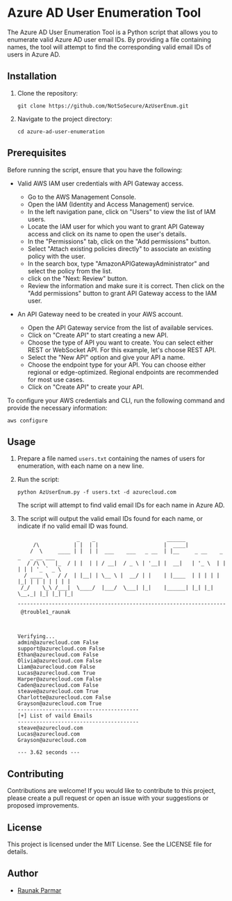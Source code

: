 # Azure AD User Enumeration Tool

The Azure AD User Enumeration Tool is a Python script that allows you to enumerate valid Azure AD user email IDs. By providing a file containing names, the tool will attempt to find the corresponding valid email IDs of users in Azure AD.

## Installation

1. Clone the repository:

   ```shell
   git clone https://github.com/NotSoSecure/AzUserEnum.git
   ```

2. Navigate to the project directory:
    ```
    cd azure-ad-user-enumeration
    ```

## Prerequisites
Before running the script, ensure that you have the following:

- Valid AWS IAM user credentials with API Gateway access.
    - Go to the AWS Management Console.
    - Open the IAM (Identity and Access Management) service.
    - In the left navigation pane, click on "Users" to view the list of IAM users.
    - Locate the IAM user for which you want to grant API Gateway access and click on its name to open the user's details.
    - In the "Permissions" tab, click on the "Add permissions" button.
    - Select "Attach existing policies directly" to associate an existing policy with the user.
    - In the search box, type "AmazonAPIGatewayAdministrator" and select the policy from the list.
    - click on the "Next: Review" button.
    - Review the information and make sure it is correct. Then click on the "Add permissions" button to grant API Gateway access to the IAM user.

- An API Gateway need to be created in your AWS account.
   - Open the API Gateway service from the list of available services.
   - Click on "Create API" to start creating a new API.
   - Choose the type of API you want to create. You can select either REST or WebSocket API. For this example, let's choose REST API.
   - Select the "New API" option and give your API a name.
   - Choose the endpoint type for your API. You can choose either regional or edge-optimized. Regional endpoints are recommended for most use cases.
   - Click on "Create API" to create your API.

To configure your AWS credentials and CLI, run the following command and provide the necessary information:

```
aws configure
```

## Usage
1. Prepare a file named `users.txt` containing the names of users for enumeration, with each name on a new line.

2. Run the script:
   ```
   python AzUserEnum.py -f users.txt -d azurecloud.com
   ```
   The script will attempt to find valid email IDs for each name in Azure AD.

3. The script will output the valid email IDs found for each name, or indicate if no valid email ID was found.
   ```
                      _    _                       ______
        /\           | |  | |                     |  ____|
       /  \     ____ | |  | |  ___    ___   _ __  | |__     _ __    _   _   _ __ ___
      / /\ \   |_  / | |  | | / __|  / _ \ | '__| |  __|   | '_ \  | | | | | '_ ` _ \
     / ____ \   / /  | |__| | \__ \ |  __/ | |    | |____  | | | | | |_| | | | | | | |
    /_/    \_\ /___|  \____/  |___/  \___| |_|    |______| |_| |_|  \__,_| |_| |_| |_|
    ¯¯¯¯¯¯¯¯¯¯¯¯¯¯¯¯¯¯¯¯¯¯¯¯¯¯¯¯¯¯¯¯¯¯¯¯¯¯¯¯¯¯¯¯¯¯¯¯¯¯¯¯¯¯¯¯¯¯¯¯¯¯¯¯¯¯¯¯¯¯¯¯¯¯¯¯¯¯¯¯¯¯
    @trouble1_raunak
   
   
   
   Verifying...
   admin@azurecloud.com False
   support@azurecloud.com False
   Ethan@azurecloud.com False
   Olivia@azurecloud.com False
   Liam@azurecloud.com False
   Lucas@azurecloud.com True
   Harper@azurecloud.com False
   Caden@azurecloud.com False
   steave@azurecloud.com True
   Charlotte@azurecloud.com False
   Grayson@azurecloud.com True
   ---------------------------------------
   [+] List of vaild Emails
   ---------------------------------------
   steave@azurecloud.com
   Lucas@azurecloud.com
   Grayson@azurecloud.com
   
   --- 3.62 seconds ---
   ```

## Contributing

Contributions are welcome! If you would like to contribute to this project, please create a pull request or open an issue with your suggestions or proposed improvements.

## License

This project is licensed under the MIT License. See the LICENSE file for details.

## Author

* [Raunak Parmar](https://www.linkedin.com/in/trouble1raunak/)
